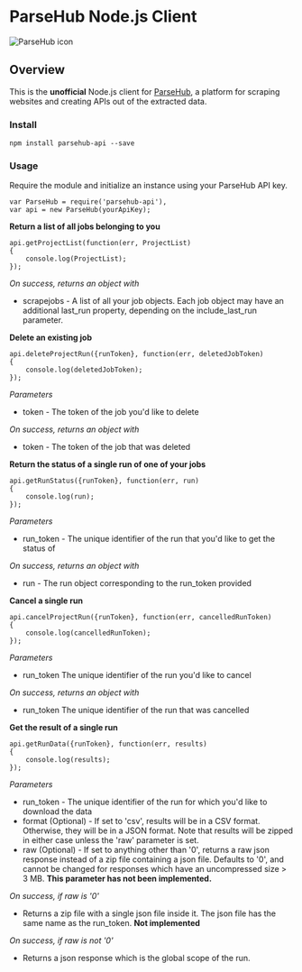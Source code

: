 # ParseHub Node.js Client

![ParseHub icon](https://www.parsehub.com/static/images/parsehub_logo2.svg)

## Overview

This is the **unofficial** Node.js client for [ParseHub](https://www.parsehub.com/), a platform for scraping websites and creating APIs out of the extracted data.

### Install

    npm install parsehub-api --save

### Usage

Require the module and initialize an instance using your ParseHub API key.

    var ParseHub = require('parsehub-api'),
    var api = new ParseHub(yourApiKey);

**Return a list of all jobs belonging to you**

```
api.getProjectList(function(err, ProjectList)
{
	console.log(ProjectList);
});
```

*On success, returns an object with*

* scrapejobs - A list of all your job objects. Each job object may have an additional last_run property, depending on the include_last_run parameter.

**Delete an existing job**

```
api.deleteProjectRun({runToken}, function(err, deletedJobToken)
{
	console.log(deletedJobToken);
});
```
*Parameters*

* token - The token of the job you'd like to delete

*On success, returns an object with*

* token - The token of the job that was deleted

**Return the status of a single run of one of your jobs**

```
api.getRunStatus({runToken}, function(err, run)
{
	console.log(run);
});
```
*Parameters*

* run_token - The unique identifier of the run that you'd like to get the status of

*On success, returns an object with*

* run - The run object corresponding to the run_token provided

**Cancel a single run**

```
api.cancelProjectRun({runToken}, function(err, cancelledRunToken)
{
	console.log(cancelledRunToken);
});
```
*Parameters*

* run_token	The unique identifier of the run you'd like to cancel

*On success, returns an object with*

* run_token	The unique identifier of the run that was cancelled

**Get the result of a single run**

```
api.getRunData({runToken}, function(err, results)
{
	console.log(results);
});
```
*Parameters*

* run_token - The unique identifier of the run for which you'd like to download the data
* format (Optional) - If set to 'csv', results will be in a CSV format. Otherwise, they will be in a JSON format. Note that results will be zipped in either case unless the 'raw' parameter is set.
* raw (Optional) - If set to anything other than '0', returns a raw json response instead of a zip file containing a json file. Defaults to '0', and cannot be changed for responses which have an uncompressed size > 3 MB. **This parameter has not been implemented.**

*On success, if raw is '0'*

* Returns a zip file with a single json file inside it. The json file has the same name as the run_token. **Not implemented**

*On success, if raw is not '0'*

* Returns a json response which is the global scope of the run.
